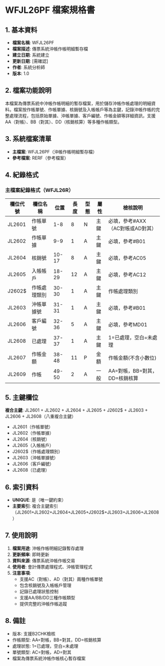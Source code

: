 # WFJL26PF 檔案規格書

## 1. 基本資料
- **檔案名稱**: WFJL26PF
- **檔案描述**: 傳票系統沖帳作帳明細暫存檔
- **建立日期**: 系統建立
- **更新日期**: [需確認]
- **作者**: 系統分析師
- **版本**: 1.0

## 2. 檔案功能說明
本檔案為傳票系統中沖帳作帳明細的暫存檔案，用於儲存沖帳作帳處理的明細資料。檔案按作帳單號、作帳單據、核銷號及入帳帳戶等為主鍵，記錄沖帳作帳的完整處理流程，包括原始單據、沖帳單據、客戶編號、作帳金額等詳細資訊，支援AA（對帳）、BB（對其）、DD（核銷核算）等多種作帳類型。

## 3. 系統檔案清單
- **主檔案**: WFJL26PF（沖帳作帳明細暫存檔）
- **參考檔案**: RERF（參考檔案）

## 4. 紀錄格式

### 主檔案紀錄格式（WFJL26R）
| 欄位代號 | 欄位名稱 | 位置 | 長度 | 型態 | 屬性 | 檢核說明 |
|----------|----------|------|------|------|------|----------|
| JL2601 | 作帳單號 | 1-8 | 8 | N | 主鍵 | 必填，參考#AXX（AC對帳或AD對其） |
| JL2602 | 作帳單據 | 9-9 | 1 | A | 主鍵 | 必填，參考#B01 |
| JL2604 | 核銷號 | 10-17 | 8 | A | 主鍵 | 必填，參考AC05 |
| JL2605 | 入帳帳戶 | 18-29 | 12 | A | 主鍵 | 必填，參考AC12 |
| J2602$ | 作帳處理類別 | 30-30 | 1 | A | 主鍵 | 作帳處理類別 |
| JL2603 | 沖帳單據號 | 31-31 | 1 | A | 主鍵 | 必填，參考#B01 |
| JL2606 | 客戶編號 | 32-36 | 5 | A | 主鍵 | 必填，參考MD01 |
| JL2608 | 已處理 | 37-37 | 1 | A | 主鍵 | 1=已處理，空白=未處理 |
| JL2607 | 作帳金額 | 38-48 | 11 | P | 金額 | 作帳金額(不含小數位) |
| JL2609 | 作帳 | 49-50 | 2 | A | 一般 | AA=對帳，BB=對其，DD=核銷核算 |

## 5. 主鍵欄位
**複合主鍵**: JL2601 + JL2602 + JL2604 + JL2605 + J2602$ + JL2603 + JL2606 + JL2608（八重複合主鍵）
- JL2601（作帳單號）
- JL2602（作帳單據）  
- JL2604（核銷號）
- JL2605（入帳帳戶）
- J2602$（作帳處理類別）
- JL2603（沖帳單據號）
- JL2606（客戶編號）
- JL2608（已處理）

## 6. 索引資料
- **UNIQUE**: 是（唯一鍵約束）
- **主要索引**: 複合主鍵索引（JL2601+JL2602+JL2604+JL2605+J2602$+JL2603+JL2606+JL2608）

## 7. 使用說明
1. **檔案用途**: 沖帳作帳明細記錄暫存處理
2. **更新頻率**: 即時更新
3. **資料來源**: 傳票系統沖帳作帳交易
4. **使用者**: 會計傳票處理程式、沖帳管理程式
5. **注意事項**: 
   - 支援AC（對帳）、AD（對其）兩種作帳單號
   - 包含核銷號及入帳帳戶管理
   - 記錄已處理狀態控制
   - 支援AA/BB/DD三種作帳類型
   - 提供完整的沖帳作帳追蹤

## 8. 備註
- 版本: 支援B2CHK檢核
- 作帳類型: AA=對帳，BB=對其，DD=核銷核算
- 處理狀態: 1=已處理，空白=未處理
- 單號類型: AC=對帳，AD=對其
- 檔案為傳票系統沖帳作帳核心暫存檔案 